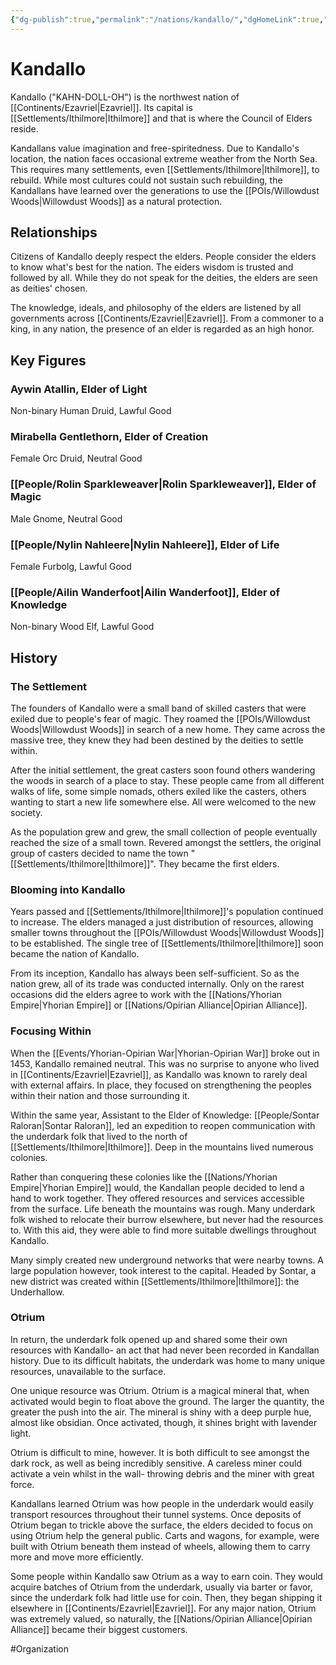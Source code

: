 ```yaml
---
{"dg-publish":true,"permalink":"/nations/kandallo/","dgHomeLink":true,"dgPassFrontmatter":false}
---
```



# Kandallo
Kandallo ("KAHN-DOLL-OH") is the northwest nation of [[Continents/Ezavriel|Ezavriel]]. Its capital is [[Settlements/Ithilmore|Ithilmore]] and that is where the Council of Elders reside.

Kandallans value imagination and free-spiritedness. Due to Kandallo's location, the nation faces occasional extreme weather from the North Sea. This requires many settlements, even [[Settlements/Ithilmore|Ithilmore]], to rebuild. While most cultures could not sustain such rebuilding, the Kandallans have learned over the generations to use the [[POIs/Willowdust Woods|Willowdust Woods]] as a natural protection. 

## Relationships
Citizens of Kandallo deeply respect the elders. People consider the elders to know what's best for the nation. The eiders wisdom is trusted and followed by all. While they do not speak for the deities, the elders are seen as deities' chosen.

The knowledge, ideals, and philosophy of the elders are listened by all governments across [[Continents/Ezavriel|Ezavriel]]. From a commoner to a king, in any nation, the presence of an elder is regarded as an high honor.  

## Key Figures
### Aywin Atallin, Elder of Light
Non-binary Human Druid, Lawful Good

### Mirabella Gentlethorn, Elder of Creation
Female Orc Druid, Neutral Good

### [[People/Rolin Sparkleweaver|Rolin Sparkleweaver]], Elder of Magic
Male Gnome, Neutral Good

### [[People/Nylin Nahleere|Nylin Nahleere]], Elder of Life
Female Furbolg, Lawful Good

### [[People/Ailin Wanderfoot|Ailin Wanderfoot]], Elder of Knowledge
Non-binary Wood Elf, Lawful Good

## History
### The Settlement 
The founders of Kandallo were a small band of skilled casters that were exiled due to people's fear of magic. They roamed the [[POIs/Willowdust Woods|Willowdust Woods]] in search of a new home. They came across the massive tree, they knew they had been destined by the deities to settle within. 

After the initial settlement, the great casters soon found others wandering the woods in search of a place to stay. These people came from all different walks of life, some simple nomads, others exiled like the casters, others wanting to start a new life somewhere else. All were welcomed to the new society. 

As the population grew and grew, the small collection of people eventually reached the size of a small town. Revered amongst the settlers, the original group of casters decided to name the town "[[Settlements/Ithilmore|Ithilmore]]". They became the first elders. 

### Blooming into Kandallo
Years passed and [[Settlements/Ithilmore|Ithilmore]]'s population continued to increase. The elders managed a just distribution of resources, allowing smaller towns throughout the [[POIs/Willowdust Woods|Willowdust Woods]] to be established. The single tree of [[Settlements/Ithilmore|Ithilmore]] soon became the nation of Kandallo. 

From its inception, Kandallo has always been self-sufficient. So as the nation grew, all of its trade was conducted internally. Only on the rarest occasions did the elders agree to work with the [[Nations/Yhorian Empire|Yhorian Empire]] or [[Nations/Opirian Alliance|Opirian Alliance]]. 

### Focusing Within 
When the [[Events/Yhorian-Opirian War|Yhorian-Opirian War]] broke out in 1453, Kandallo remained neutral. This was no surprise to anyone who lived in [[Continents/Ezavriel|Ezavriel]], as Kandallo was known to rarely deal with external affairs. In place, they focused on strengthening the peoples within their nation and those surrounding it. 

Within the same year, Assistant to the Elder of Knowledge: [[People/Sontar Raloran|Sontar Raloran]], led an expedition to reopen communication with the underdark folk that lived to the north of [[Settlements/Ithilmore|Ithilmore]]. Deep in the mountains lived numerous colonies. 

Rather than conquering these colonies like the [[Nations/Yhorian Empire|Yhorian Empire]] would, the Kandallan people decided to lend a hand to work together. They offered resources and services accessible from the surface. Life beneath the mountains was rough. Many underdark folk wished to relocate their burrow elsewhere, but never had the resources to. With this aid, they were able to find more suitable dwellings throughout Kandallo. 

Many simply created new underground networks that were nearby towns. A large population however, took interest to the capital. Headed by Sontar, a new district was created within [[Settlements/Ithilmore|Ithilmore]]: the Underhallow. 

### Otrium
In return, the underdark folk opened up and shared some their own resources with Kandallo- an act that had never been recorded in Kandallan history. Due to its difficult habitats, the underdark was home to many unique resources, unavailable to the surface. 

One unique resource was Otrium. Otrium is a magical mineral that, when activated would begin to float above the ground. The larger the quantity, the greater the push into the air. The mineral is shiny with a deep purple hue, almost like obsidian. Once activated, though, it shines bright with lavender light. 

Otrium is difficult to mine, however. It is both difficult to see amongst the dark rock, as well as being incredibly sensitive. A careless miner could  activate a vein whilst in the wall- throwing debris and the miner with great force.   

Kandallans learned Otrium was how people in the underdark would easily transport resources throughout their tunnel systems. Once deposits of Otrium began to trickle above the surface, the elders decided to focus on using Otrium help the general public. Carts and wagons, for example, were built with Otrium beneath them instead of wheels, allowing them to carry more and move more efficiently. 

Some people within Kandallo saw Otrium as a way to earn coin. They would acquire batches of Otrium from the underdark, usually via barter or favor, since the underdark folk had little use for coin. Then, they began shipping it elsewhere in [[Continents/Ezavriel|Ezavriel]]. For any major nation, Otrium was extremely valued, so naturally, the [[Nations/Opirian Alliance|Opirian Alliance]] became their biggest customers. 

#Organization